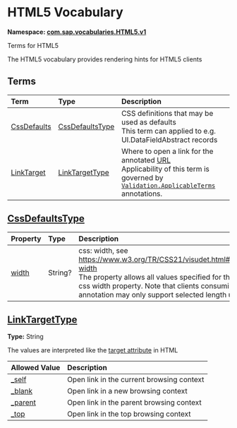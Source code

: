 # HTML5 Vocabulary
**Namespace: [com.sap.vocabularies.HTML5.v1](HTML5.xml)**

Terms for HTML5

The HTML5 vocabulary provides rendering hints for HTML5 clients


## Terms

Term|Type|Description
:---|:---|:----------
[CssDefaults](./HTML5.xml#L38:~:text=<Term%20Name="-,CssDefaults,-")|[CssDefaultsType](#CssDefaultsType)|<a name="CssDefaults"></a>CSS definitions that may be used as defaults<br>This term can applied to e.g. UI.DataFieldAbstract records
[LinkTarget](./HTML5.xml#L55:~:text=<Term%20Name="-,LinkTarget,-")|[LinkTargetType](#LinkTargetType)|<a name="LinkTarget"></a>Where to open a link for the annotated [URL](https://oasis-tcs.github.io/odata-vocabularies/vocabularies/Org.OData.Core.V1.html#IsURL)<br>Applicability of this term is governed by [`Validation.ApplicableTerms`](https://oasis-tcs.github.io/odata-vocabularies/vocabularies/Org.OData.Validation.V1.html#ApplicableTerms) annotations.

<a name="CssDefaultsType"></a>
## [CssDefaultsType](./HTML5.xml#L43:~:text=<ComplexType%20Name="-,CssDefaultsType,-")


Property|Type|Description
:-------|:---|:----------
[width](./HTML5.xml#L44:~:text=<ComplexType%20Name="-,CssDefaultsType,-")|String?|css: width, see https://www.w3.org/TR/CSS21/visudet.html#propdef-width<br>The property allows all values specified for the original css width property. Note that clients consuming this annotation may only support selected length units.

<a name="LinkTargetType"></a>
## [LinkTargetType](./HTML5.xml#L62:~:text=<TypeDefinition%20Name="-,LinkTargetType,-")
**Type:** String

The values are interpreted like the [target attribute](https://html.spec.whatwg.org/multipage/links.html#attr-hyperlink-target) in HTML

Allowed Value|Description
:------------|:----------
[_self](./HTML5.xml#L66:~:text=<TypeDefinition%20Name="-,LinkTargetType,-")|Open link in the current browsing context
[_blank](./HTML5.xml#L70:~:text=<TypeDefinition%20Name="-,LinkTargetType,-")|Open link in a new browsing context
[_parent](./HTML5.xml#L74:~:text=<TypeDefinition%20Name="-,LinkTargetType,-")|Open link in the parent browsing context
[_top](./HTML5.xml#L78:~:text=<TypeDefinition%20Name="-,LinkTargetType,-")|Open link in the top browsing context
